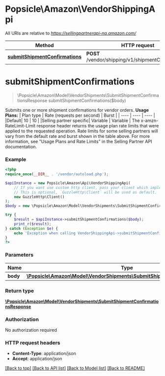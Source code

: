# Popsicle\Amazon\VendorShippingApi

All URIs are relative to *https://sellingpartnerapi-na.amazon.com/*

Method | HTTP request | Description
------------- | ------------- | -------------
[**submitShipmentConfirmations**](VendorShippingApi.md#submitshipmentconfirmations) | **POST** /vendor/shipping/v1/shipmentConfirmations | 

# **submitShipmentConfirmations**
> \Popsicle\Amazon\Model\VendorShipments\SubmitShipmentConfirmationsResponse submitShipmentConfirmations($body)



Submits one or more shipment confirmations for vendor orders.  **Usage Plans:**  | Plan type | Rate (requests per second) | Burst | | ---- | ---- | ---- | |Default| 10 | 10 | |Selling partner specific| Variable | Variable |  The x-amzn-RateLimit-Limit response header returns the usage plan rate limits that were applied to the requested operation. Rate limits for some selling partners will vary from the default rate and burst shown in the table above. For more information, see \"Usage Plans and Rate Limits\" in the Selling Partner API documentation.

### Example
```php
<?php
require_once(__DIR__ . '/vendor/autoload.php');

$apiInstance = new Popsicle\Amazon\Api\VendorShippingApi(
    // If you want use custom http client, pass your client which implements `GuzzleHttp\ClientInterface`.
    // This is optional, `GuzzleHttp\Client` will be used as default.
    new GuzzleHttp\Client()
);
$body = new \Popsicle\Amazon\Model\VendorShipments\SubmitShipmentConfirmationsRequest(); // \Popsicle\Amazon\Model\VendorShipments\SubmitShipmentConfirmationsRequest | 

try {
    $result = $apiInstance->submitShipmentConfirmations($body);
    print_r($result);
} catch (Exception $e) {
    echo 'Exception when calling VendorShippingApi->submitShipmentConfirmations: ', $e->getMessage(), PHP_EOL;
}
?>
```

### Parameters

Name | Type | Description  | Notes
------------- | ------------- | ------------- | -------------
 **body** | [**\Popsicle\Amazon\Model\VendorShipments\SubmitShipmentConfirmationsRequest**](../Model/SubmitShipmentConfirmationsRequest.md)|  |

### Return type

[**\Popsicle\Amazon\Model\VendorShipments\SubmitShipmentConfirmationsResponse**](../Model/SubmitShipmentConfirmationsResponse.md)

### Authorization

No authorization required

### HTTP request headers

 - **Content-Type**: application/json
 - **Accept**: application/json

[[Back to top]](#) [[Back to API list]](../../README.md#documentation-for-api-endpoints) [[Back to Model list]](../../README.md#documentation-for-models) [[Back to README]](../../README.md)

